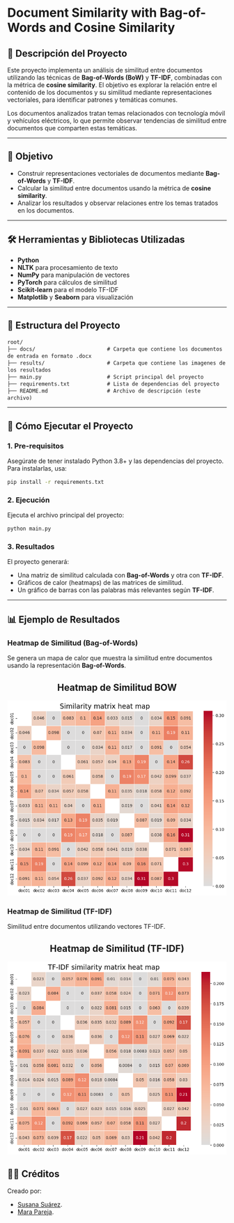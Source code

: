 # Document Similarity with Bag-of-Words and Cosine Similarity

## 📄 Descripción del Proyecto
Este proyecto implementa un análisis de similitud entre documentos utilizando las técnicas de **Bag-of-Words (BoW)** y **TF-IDF**, combinadas con la métrica de **cosine similarity**. El objetivo es explorar la relación entre el contenido de los documentos y su similitud mediante representaciones vectoriales, para identificar patrones y temáticas comunes.

Los documentos analizados tratan temas relacionados con tecnología móvil y vehículos eléctricos, lo que permite observar tendencias de similitud entre documentos que comparten estas temáticas.

---

## 🎯 Objetivo
- Construir representaciones vectoriales de documentos mediante **Bag-of-Words** y **TF-IDF**.
- Calcular la similitud entre documentos usando la métrica de **cosine similarity**.
- Analizar los resultados y observar relaciones entre los temas tratados en los documentos.

---

## 🛠️ Herramientas y Bibliotecas Utilizadas
- **Python**
- **NLTK** para procesamiento de texto
- **NumPy** para manipulación de vectores
- **PyTorch** para cálculos de similitud
- **Scikit-learn** para el modelo TF-IDF
- **Matplotlib** y **Seaborn** para visualización

---

## 📁 Estructura del Proyecto
```
root/
├── docs/                       # Carpeta que contiene los documentos de entrada en formato .docx
├── results/                    # Carpeta que contiene las imagenes de los resultados
├── main.py                     # Script principal del proyecto
├── requirements.txt            # Lista de dependencias del proyecto
├── README.md                   # Archivo de descripción (este archivo)
```

---

## 🚀 Cómo Ejecutar el Proyecto
### 1. Pre-requisitos
Asegúrate de tener instalado Python 3.8+ y las dependencias del proyecto. Para instalarlas, usa:

```bash
pip install -r requirements.txt
```

### 2. Ejecución
Ejecuta el archivo principal del proyecto:

```bash
python main.py
```

### 3. Resultados
El proyecto generará:
- Una matriz de similitud calculada con **Bag-of-Words** y otra con **TF-IDF**.
- Gráficos de calor (heatmaps) de las matrices de similitud.
- Un gráfico de barras con las palabras más relevantes según **TF-IDF**.

---

## 📊 Ejemplo de Resultados
### Heatmap de Similitud (Bag-of-Words)
Se genera un mapa de calor que muestra la similitud entre documentos usando la representación **Bag-of-Words**.

<div align= "center"">
    <h2>Heatmap de Similitud BOW</h2>
    <img src="./results/similarity_matrix_heat_map.png" alt="Heatmap de Similitud BOW" style="max-width: 100%; height: auto;">
</div>

### Heatmap de Similitud (TF-IDF)
Similitud entre documentos utilizando vectores TF-IDF.

<div align= "center"">
    <h2>Heatmap de Similitud (TF-IDF)</h2>
    <img src="./results/TF-IDF_similarity_matrix_heat_map.png" alt="Heatmap de Similitud TF-IDF" style="max-width: 100%; height: auto;">
</div>

## 🧑‍💻 Créditos
Creado por:
- [Susana Suárez](https://github.com/susanasrez).
- [Mara Pareja](https://github.com/marapareja17).
```


